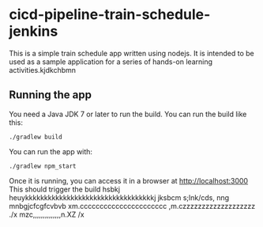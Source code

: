 # cicd-pipeline-train-schedule-jenkins

This is a simple train schedule app written using nodejs. It is intended to be used as a sample application for a series of hands-on learning activities.kjdkchbmn

## Running the app

You need a Java JDK 7 or later to run the build. You can run the build like this:

    ./gradlew build

You can run the app with:

    ./gradlew npm_start

Once it is running, you can access it in a browser at [http://localhost:3000](http://localhost:3000)
This should trigger the build
hsbkj
heuykkkkkkkkkkkkkkkkkkkkkkkkkkkkkkkkkkj
jksbcm s;lnk/cds, nng mnbgjcfcgfcvbvb
xm.cccccccccccccccccccccc
,m.czzzzzzzzzzzzzzzzzzz ./x
mzc,,,,,,,,,,,,,,n.XZ /x 

